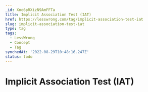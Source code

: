```yaml
---
_id: Xno6pRXizN9AmFFTa
title: Implicit Association Test (IAT)
href: https://lesswrong.com/tag/implicit-association-test-iat
slug: implicit-association-test-iat
type: tag
tags:
  - LessWrong
  - Concept
  - Tag
synchedAt: '2022-08-29T10:48:16.247Z'
status: todo
---
```


# Implicit Association Test (IAT)
